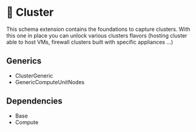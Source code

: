 # 🧩 Cluster

This schema extension contains the foundations to capture clusters. With this one in place you can unlock various clusters flavors (hosting cluster able to host VMs, firewall clusters built with specific appliances ...)

## Generics

- ClusterGeneric
- GenericComputeUnitNodes

## Dependencies

- Base
- Compute
